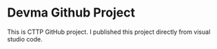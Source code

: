 # Devma Github Project
This is CTTP GitHub project. I published this project directly from visual studio code.